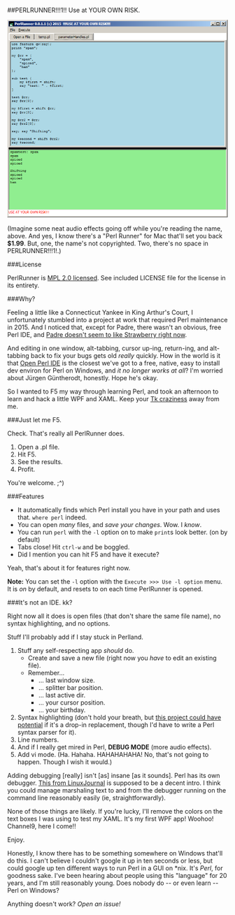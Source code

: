 ##PERLRUNNER!!!1!! Use at YOUR OWN RISK.

![Screenshot of PERLRUNNER!!!1!!](https://raw.githubusercontent.com/ruffin--/PerlRunner/master/screenshots/runner1.png)

(Imagine some neat audio effects going off while you're reading the name, above. And yes, I know there's a "Perl Runner" for Mac that'll set you back **$1.99**. But, one, the name's not copyrighted. Two, there's no space in PERLRUNNER!!!1!.)

###License

PerlRunner is [MPL 2.0 licensed](https://www.mozilla.org/MPL/2.0/). See included LICENSE file for the license in its entirety.

###Why?

Feeling a little like a Connecticut Yankee in King Arthur's Court, I unfortunately stumbled into a project at work that required Perl maintenance in 2015. And I noticed that, except for Padre, there wasn't an obvious, free Perl IDE, and [Padre doesn't seem to like Strawberry right now](http://myfreakinname.blogspot.com/2015/01/continued-misadventures-in-perl.html#padrefail).

And editing in one window, alt-tabbing, cursor up-ing, return-ing, and alt-tabbing back to fix your bugs gets old *really* quickly. How in the world is it that [Open Perl IDE](http://open-perl-ide.sourceforge.net/) is the closest we've got to a free, native, easy to install dev environ for Perl on Windows, and *it no longer works at all*? I'm worried about Jürgen Güntherodt, honestly. Hope he's okay.

So I wanted to F5 my way through learning Perl, and took an afternoon to learn and hack a little WPF and XAML. Keep your [Tk craziness](http://ptkdb.sourceforge.net/demo.html) away from me.

###Just let me F5.

Check. That's really all PerlRunner does.

1. Open a .pl file.
2. Hit F5.
3. See the results.
4. Profit.

You're welcome. ;^)

###Features

* It automatically finds which Perl install you have in your path and uses that. `where perl` indeed.
* You can open *many* file*s*, and *save your changes*. Wow. I *know*.
* You can run `perl` with the `-l` option on to make `print`s look better. (on by default)
* Tabs close! Hit `ctrl-w` and be boggled.
* Did I mention you can hit F5 and have it execute?

Yeah, that's about it for features right now.

**Note:** You can set the `-l` option with the `Execute >>> Use -l option` menu. It is *on* by default, and resets to on each time PerlRunner is opened. 

###It's not an IDE. kk?

Right now all it does is open files (that don't share the same file name), no syntax highlighting, and no options.

Stuff I'll probably add if I stay stuck in Perlland.

1. Stuff any self-respecting app *should* do.
    * Create and save a new file (right now you *have* to edit an existing file).
    * Remember...
	    * ... last window size.
    	* ... splitter bar position.
    	* ... last active dir.
    	* ... your cursor position.
    	* ... your birthday.
2. Syntax highlighting (don't hold your breath, but [this project could have potential](https://github.com/PavelTorgashov/FastColoredTextBox) if it's a drop-in replacement, though I'd have to write a Perl syntax parser for it).
3. Line numbers.
4. And if I really get mired in Perl, **DEBUG MODE** (more audio effects).
5. Add vi mode. (Ha. Hahaha. HAHAHAHAHA! No, that's not going to happen. Though I wish it would.)

Adding debugging [really] isn't [as] insane [as it sounds]. Perl has its own debugger. [This from LinuxJournal](http://www.linuxjournal.com/article/2484) is supposed to be a decent intro. I think you could manage marshaling text to and from the debugger running on the command line reasonably easily (ie, straightforwardly).

None of those things are likely. If you're lucky, I'll remove the colors on the text boxes I was using to test my XAML. It's my first WPF app! Woohoo! Channel9, here I come!!

Enjoy.

Honestly, I know there has to be something somewhere on Windows that'll do this. I can't believe I couldn't google it up in ten seconds or less, but could google up ten different ways to run Perl in a GUI on \*nix. It's *Perl*, for goodness sake. I've been hearing about people using this "language" for 20 years, and I'm still reasonably young. Does nobody do -- or even learn -- Perl on Windows?

Anything doesn't work? *Open an issue!*
